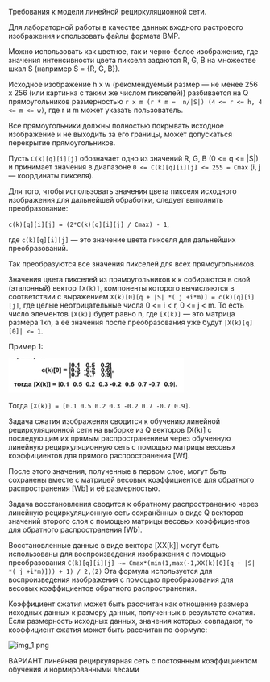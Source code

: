 Требования к модели линейной рециркуляционной сети.

Для лабораторной работы в качестве данных входного растрового изображения использовать файлы формата BMP.

Можно использовать как цветное, так и черно-белое изображение, где значения интенсивности цвета пикселя задаются R, G, B на множестве шкал S (например S = {R, G, B}).

Исходное изображение h x w (рекомендуемый размер — не менее 256 x 256 (или картинка с таким же числом пикселей)) разбивается на Q прямоугольников размерностью `r x m (r * m =  n/|S|) (4 <= r <= h, 4 <= m <= w)`, где r и m может указать пользователь.

Все прямоугольники должны полностью покрывать исходное изображение и не выходить за его границы, может допускаться перекрытие прямоугольников.

Пусть `C(k)[q][i][j]` обозначает одно из значений R, G, B (0 <= q <= |S|) и принимает значения в диапазоне `0 <= C(k)[q][i][j] <= 255 = Cmax` (i, j — координаты пикселя).

Для того, чтобы использовать значения цвета пикселя исходного изображения для дальнейшей обработки, следует выполнить преобразование:

`c(k)[q][i][j] = (2*C(k)[q][i][j] / Cmax) - 1`,

где `c(k)[q][i][j]` — это значение цвета пикселя для дальнейших преобразований.

Так преобразуются все значения пикселей для всех прямоугольников.

Значения цвета пикселей из прямоугольников к к собираются в свой (эталонный) вектор `[X(k)]`, компоненты которого вычисляются в соответствии с выражением `X(k)[0][q + |S| *( j +i*m)] = c(k)[q][i][j]`, где целые неотрицательные числа 0 <= i < r, 0 <= j < m. То есть число элементов `[X(k)]` будет равно n, где `[X(k)]` — это матрица размера 1хn, а её значения после преобразования уже будут `|X(k)[q][0]| <= 1`.


Пример 1:

![img_2.png](img_2.png)


Тогда `[X(k)] = [0.1 0.5 0.2 0.3 -0.2 0.7 -0.7 0.9]`.

Задача сжатия изображения сводится к обучению линейной рециркуляционной сети на выборке из Q векторов [X(k)] с последующим их прямым распространением через обученную линейную рециркуляционную сеть с помощью матрицы весовых коэффициентов для прямого распространения [Wf].

После этого значения, полученные в первом слое, могут быть сохранены вместе с матрицей весовых коэффициентов для обратного распространения [Wb] и её размерностью.

Задача восстановления сводится к обратному распространению через линейную рециркуляционную сеть сохранённых в виде Q векторов значений второго слоя с помощью матрицы весовых коэффициентов для обратного распространения [Wb].

Восстановленные данные в виде вектора [XX[k]] могут быть использованы для воспроизведения изображения с помощью преобразования
`C(k)[q][i][j] ~= Cmax*(min(1,max(-1,XX(k)[0][q + |S| *( j +i*m)])) + 1) / 2,(2)`
Эта формула используется для воспроизведения изображения с помощью преобразования для весовых коэффициентов обратного распространения.

Коэффициент сжатия может быть рассчитан как отношение размера исходных данных к размеру данных, полученных в результате сжатия.
Если размерность исходных данных, значения которых совпадают, то коэффициент сжатия может быть рассчитан по формуле:

![img_1.png](img_1.png)

ВАРИАНТ 
линейная рециркулярная сеть с постоянным коэффициентом обучения и нормированными весами
